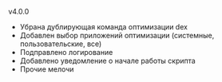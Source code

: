 v4.0.0
- Убрана дублирующая команда оптимизации dex
- Добавлен выбор приложений оптимизации (системные, пользовательские, все)
- Подправлено логирование
- Добавлено уведомление о начале работы скрипта
- Прочие мелочи
